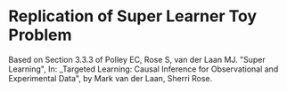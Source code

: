 # Replication of Super Learner Toy Problem

Based on Section 3.3.3 of Polley EC, Rose S, van der Laan MJ. "Super Learning", In: _Targeted Learning: Causal Inference for Observational and Experimental Data", by Mark van der Laan, Sherri Rose.
